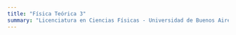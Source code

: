```yaml
---
title: "Física Teórica 3"
summary: "Licenciatura en Ciencias Físicas - Universidad de Buenos Aires"
---
```

